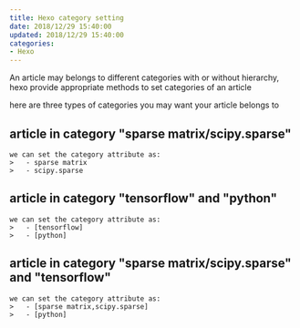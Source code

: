 ```yaml
---
title: Hexo category setting
date: 2018/12/29 15:40:00
updated: 2018/12/29 15:40:00
categories:
- Hexo 
---
```


An article may belongs to different categories with or without hierarchy, hexo provide appropriate methods to set categories of an article

<!-- more -->

here are three types of categories you may want your article belongs to 

## article in category "sparse matrix/scipy.sparse"

    we can set the category attribute as:
    >   - sparse matrix
    >   - scipy.sparse

## article in category "tensorflow" and "python"
    
    we can set the category attribute as:
    >   - [tensorflow]
    >   - [python]

## article in category "sparse matrix/scipy.sparse" and "tensorflow"

    we can set the category attribute as:
    >   - [sparse matrix,scipy.sparse]
    >   - [python]
